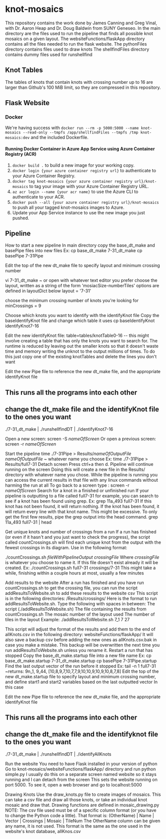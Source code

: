 # knot-mosaics

This repository contains the work done by James Canning and Greg Vinal, with Dr. Aaron Heap and Dr. Doug Baldwin from SUNY Geneseo.
In the main directory are the files used to run the pipeline that finds all possible knot mosaics on a given layout.
The websiteFunctions/flaskApp directory contains all the files needed to run the flask website.
The pythonFiles directory contains files used to draw knots
The shellfindFiles directory contains dummy files used for runshellfind

## Knot Tables

The tables of knots that contain knots with crossing number up to 16 are larger than Github's 100 MiB limit, so they are compressed in this repository.
## Flask Website

### Docker

We're having success with `docker run --rm -p 5000:5000 --name knot-mosaics --read-only --tmpfs /app/shellfindFiles --tmpfs /tmp knot-mosaics:dev` and the included Dockerfile.

#### Running Docker Container in Azure App Service using Azure Container Registry (ACR)

1. `docker build .` to build a new image for your working copy.
2. `docker login {your azure container registry url}` to authenticate to your Azure Container Registry.
3. `docker tag knot-mosaics {your azure container registry url}/knot-mosaics` to tag your image with your Azure Container Registry URL.
4. `az acr login --name {your acr name}` to use the Azure CLI to authenticate to your ACR.
5. `docker push --all {your azure container registry url}/knot-mosaics` to push all your tagged knot-mosaics images to Azure.
6. Update your App Service instance to use the new image you just pushed.

## Pipeline

How to start a new pipeline
In main directory copy the base_dt_make and basePipe files into new files
Ex: 
cp base_dt_make 7-31_dt_make
cp basePipe 7-31Pipe

Edit the top of the new dt_make file to specify layout and minimum crossing number 

vi 7-31_dt_make ~ or open with whatever text editor you prefer
choose the layout, written as a string of the form 'mosiacSize-numberTiles'
options are defined in layoutDict below
layout = '7-31'

choose the minimum crossing number of knots you're looking for
minCrossings = 9

Choose which knots you want to identify with the identifyKnot file
Copy the baseIdentifyKnot file and change which table it uses
cp baseIdentifyKnot identifyKnot7-16

Edit the new identifyKnot file:
table=tables/knotTable0-16
-- this might involve creating a table that has only the knots you want to search for. The runtime is reduced by leaving out the smaller knots so that it doesn't waste time and memory writing the unknot to the output millions of times. To do this just copy one of the existing knotTables and delete the lines you don't want



Edit the new Pipe file to reference the new dt_make file, and the appropriate identifyKnot file

## This runs all the programs into each other

## change the dt_make file and the identifyKnot file to the ones you want
./7-31_dt_make | ./runshellfindDT | ./identifyKnot7-16

Open a new screen: screen -S _nameOfScreen_
Or open a previous screen: screen -r _nameOfScreen_

Start the pipeline
time ./7-31Pipe > Results/_nameOfOutputFile_
_nameOfOutputFile_ ~ whatever name you choose
Ex: time ./7-31Pipe > Results/full7-31
Detach screen 
Press ctrl+a then d. Pipeline will continue running on the screen
Doing this will create a new file in the Results/ directory with whatever name you chose. While the pipeline is running you can access the current results in that file with any linux commands without harming the run at all
To go back to a screen type :
	screen -r _nameOfScreen_
Search for a knot in a finished or unfinished run
If your pipeline is outputting to a file called full7-31 for example, you can search to see if a knot has been found using grep.
Ex:
grep 11a_493 full7-31
If this knot has not been found, it will return nothing. If the knot has been found, it will return every line with that knot name. This might be excessive. To only get the first few results, pipe the grep output into the head command.
grep 11a_493 full7-31 | head

Get unique knots and number of crossings from a run
If a run has finished (or even if it hasn't and you just want to check the progress), the script called countCrossings.sh will find each unique knot from the output with the fewest crossings in its diagram. Use in the following format:

./countCrossings.sh _fileWithPipelineOutput_ _crossingFile_
Where _crossingFile_ is whatever you choose to name it. If this file doesn't exist already it will be created. Ex:
./countCrossings.sh full7-31 crossings/7-31
This might take a while, finishing within a couple hours at most, usually a few minutes

Add results to the website 
After a run has finished and you have run countCrossings.sh to get the crossing file, you can run the script addResultsToWebsite.sh to add these results to the website csv
This script is in the following directories: 
/Results/crossings/ 
Here is the format to run addResultsToWebsite.sh. Type the following with spaces in between:
The script (./addResultsToWebsite.sh)
The file containing the results from countCrossings.sh
The mosaic number of the layout used
The number of tiles in the layout
Example: 
	./addResultsToWebsite.sh 7_1 7 27

This script will adjust the format of the results and add them to the end of allKnots.csv in the following directory: websiteFunctions/flaskApp/
It will also save a backup csv before adding the new ones as allKnots.csv.bak in case you make a mistake. This backup will be overwritten the next time you run addResultsToWebsite.sh unless you rename it.
Restart a run that has stopped
Copy the base_dt_make.startup file into a new file name
Ex: 
cp base_dt_make.startup 7-31_dt_make.startup
cp basePipe 7-31Pipe.startup
Find the last output vector of the run before it stopped
Ex:
tail -n 1 full7-31
~returns: 9n_1, 9_44, [10,8,9,7,10,7,7,9,10,10,9,10,9,10,8,7,8]
Edit the top of the new dt_make.startup file to specify layout and minimum crossing number, and define start1 and start2 variables based on the last outputted vector
In this case

Edit the new Pipe file to reference the new dt_make file, and the appropriate identifyKnot file

## This runs all the programs into each other

## change the dt_make file and the identifyknot file to the ones you want
./7-31_dt_make | ./runshellfindDT | ./identifyAllKnots


Run the website
You need to have Flask installed in your version of python
Go to knot-mosaics/websiteFunctions/flaskApp/ directory and run 
python simple.py
I usually do this on a separate screen named website so it stays running and I can detach from the screen
This sets the website running on port 5000. To see it, open a web browser and go to 
localhost:5000

Drawing Knots
Use the draw_knots.py file to create images of mosaics. This can take a csv file and draw all those knots, or take an individual knot mosaic and draw that. Drawing functions are defined in mosaic_drawing.py
NOTE: The csv file used must be of a specific column format (or you have to change the Python code a little). That format is:
(OtherName)  |  Name  |  Vector  |  Crossings  |  Mosaic  |  TileNum
The OtherName column can be given any name, it is not used. This format is the same as the one used in the website's knot database, allKnos.csv

